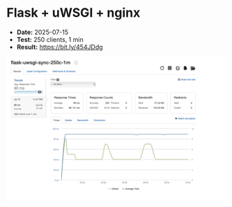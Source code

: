 # Flask + uWSGI + nginx

* **Date:** 2025-07-15  
* **Test:** 250 clients, 1 min  
* **Result:** <https://bit.ly/454JDdg>

![loader.io](flask-uwsgi-sync-250c-1m.png)


